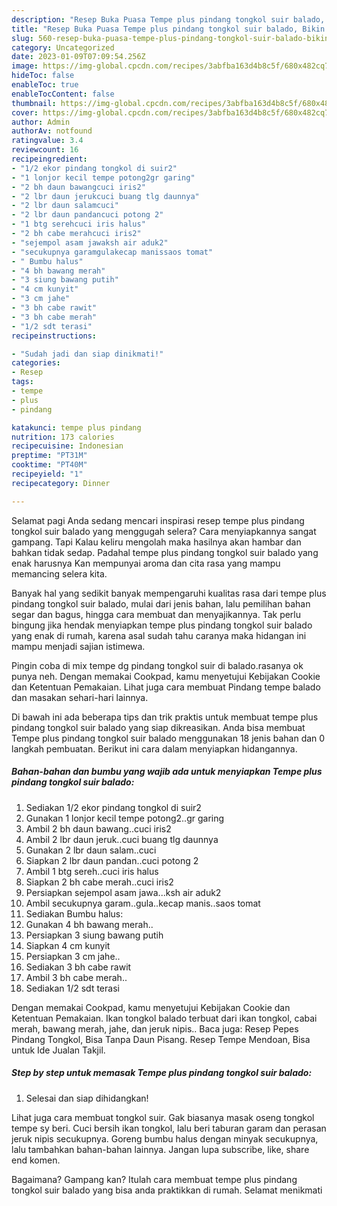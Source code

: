 ```yaml
---
description: "Resep Buka Puasa Tempe plus pindang tongkol suir balado, Bikin Ngiler"
title: "Resep Buka Puasa Tempe plus pindang tongkol suir balado, Bikin Ngiler"
slug: 560-resep-buka-puasa-tempe-plus-pindang-tongkol-suir-balado-bikin-ngiler
category: Uncategorized
date: 2023-01-09T07:09:54.256Z
image: https://img-global.cpcdn.com/recipes/3abfba163d4b8c5f/680x482cq70/tempe-plus-pindang-tongkol-suir-balado-foto-resep-utama.jpg
hideToc: false
enableToc: true
enableTocContent: false
thumbnail: https://img-global.cpcdn.com/recipes/3abfba163d4b8c5f/680x482cq70/tempe-plus-pindang-tongkol-suir-balado-foto-resep-utama.jpg
cover: https://img-global.cpcdn.com/recipes/3abfba163d4b8c5f/680x482cq70/tempe-plus-pindang-tongkol-suir-balado-foto-resep-utama.jpg
author: Admin
authorAv: notfound
ratingvalue: 3.4
reviewcount: 16
recipeingredient:
- "1/2 ekor pindang tongkol di suir2"
- "1 lonjor kecil tempe potong2gr garing"
- "2 bh daun bawangcuci iris2"
- "2 lbr daun jerukcuci buang tlg daunnya"
- "2 lbr daun salamcuci"
- "2 lbr daun pandancuci potong 2"
- "1 btg serehcuci iris halus"
- "2 bh cabe merahcuci iris2"
- "sejempol asam jawaksh air aduk2"
- "secukupnya garamgulakecap manissaos tomat"
- " Bumbu halus"
- "4 bh bawang merah"
- "3 siung bawang putih"
- "4 cm kunyit"
- "3 cm jahe"
- "3 bh cabe rawit"
- "3 bh cabe merah"
- "1/2 sdt terasi"
recipeinstructions:

- "Sudah jadi dan siap dinikmati!"
categories:
- Resep
tags:
- tempe
- plus
- pindang

katakunci: tempe plus pindang 
nutrition: 173 calories
recipecuisine: Indonesian
preptime: "PT31M"
cooktime: "PT40M"
recipeyield: "1"
recipecategory: Dinner

---
```



Selamat pagi Anda sedang mencari inspirasi resep tempe plus pindang tongkol suir balado yang menggugah selera? Cara menyiapkannya sangat gampang. Tapi Kalau keliru mengolah maka hasilnya akan hambar dan bahkan tidak sedap. Padahal tempe plus pindang tongkol suir balado yang enak harusnya Kan mempunyai aroma dan cita rasa yang mampu memancing selera kita.


Banyak hal yang sedikit banyak mempengaruhi kualitas rasa dari tempe plus pindang tongkol suir balado, mulai dari jenis bahan, lalu pemilihan bahan segar dan bagus, hingga cara membuat dan menyajikannya. Tak perlu bingung jika hendak menyiapkan tempe plus pindang tongkol suir balado yang enak di rumah, karena asal sudah tahu caranya maka hidangan ini mampu menjadi sajian istimewa.

Pingin coba di mix tempe dg pindang tongkol suir di balado.rasanya ok punya neh. Dengan memakai Cookpad, kamu menyetujui Kebijakan Cookie dan Ketentuan Pemakaian. Lihat juga cara membuat Pindang tempe balado dan masakan sehari-hari lainnya.


Di bawah ini ada beberapa tips dan trik praktis untuk membuat tempe plus pindang tongkol suir balado yang siap dikreasikan. Anda bisa membuat Tempe plus pindang tongkol suir balado menggunakan 18 jenis bahan dan 0 langkah pembuatan. Berikut ini cara dalam menyiapkan hidangannya.

<!--inarticleads1-->

##### Bahan-bahan dan bumbu yang wajib ada untuk menyiapkan Tempe plus pindang tongkol suir balado:

1. Sediakan 1/2 ekor pindang tongkol di suir2
1. Gunakan 1 lonjor kecil tempe potong2..gr garing
1. Ambil 2 bh daun bawang..cuci iris2
1. Ambil 2 lbr daun jeruk..cuci buang tlg daunnya
1. Gunakan 2 lbr daun salam..cuci
1. Siapkan 2 lbr daun pandan..cuci potong 2
1. Ambil 1 btg sereh..cuci iris halus
1. Siapkan 2 bh cabe merah..cuci iris2
1. Persiapkan sejempol asam jawa...ksh air aduk2
1. Ambil secukupnya garam..gula..kecap manis..saos tomat
1. Sediakan  Bumbu halus:
1. Gunakan 4 bh bawang merah..
1. Persiapkan 3 siung bawang putih
1. Siapkan 4 cm kunyit
1. Persiapkan 3 cm jahe..
1. Sediakan 3 bh cabe rawit
1. Ambil 3 bh cabe merah..
1. Sediakan 1/2 sdt terasi


Dengan memakai Cookpad, kamu menyetujui Kebijakan Cookie dan Ketentuan Pemakaian. Ikan tongkol balado terbuat dari ikan tongkol, cabai merah, bawang merah, jahe, dan jeruk nipis.. Baca juga: Resep Pepes Pindang Tongkol, Bisa Tanpa Daun Pisang. Resep Tempe Mendoan, Bisa untuk Ide Jualan Takjil. 

<!--inarticleads2-->

##### Step by step untuk memasak Tempe plus pindang tongkol suir balado:


1. Selesai dan siap dihidangkan!

Lihat juga cara membuat tongkol suir. Gak biasanya masak oseng tongkol tempe sy beri. Cuci bersih ikan tongkol, lalu beri taburan garam dan perasan jeruk nipis secukupnya. Goreng bumbu halus dengan minyak secukupnya, lalu tambahkan bahan-bahan lainnya. Jangan lupa subscribe, like, share end komen. 

Bagaimana? Gampang kan? Itulah cara membuat tempe plus pindang tongkol suir balado yang bisa anda praktikkan di rumah. Selamat menikmati
